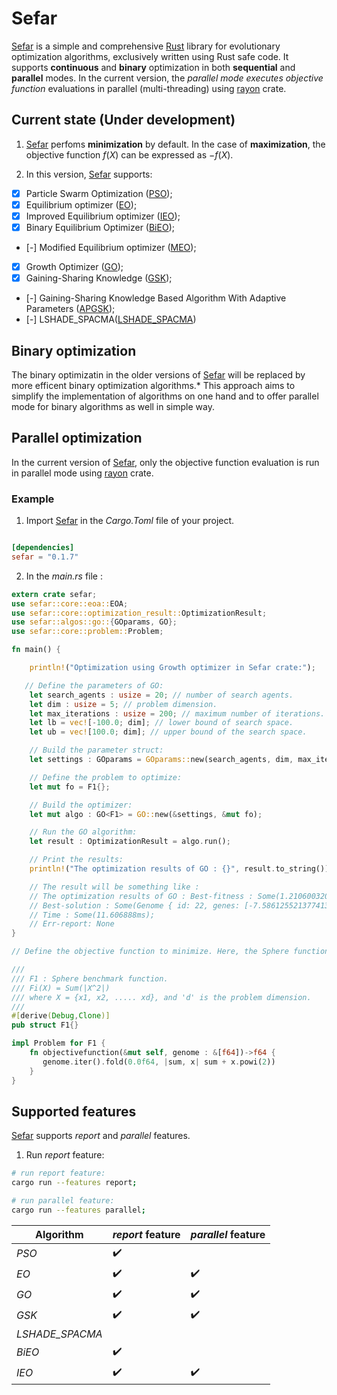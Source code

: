 # Sefar

[Sefar](https://github.com/SaadDAHMANI/sefar) is a simple and comprehensive [Rust](https://github.com/rust-lang/rust) library for evolutionary optimization algorithms, exclusively written using Rust safe code. It supports **continuous** and **binary** optimization in both **sequential** and **parallel** modes. In the current version, the *_parallel mode executes objective function_* evaluations in parallel (multi-threading) using [rayon](https://github.com/rayon-rs/rayon) crate.

## Current state (Under development)

1. [Sefar](https://github.com/SaadDAHMANI/sefar) perfoms **minimization** by default. In the case of **maximization**, the objective function $f(X)$ can be expressed as $-f(X)$.

2. In this version, [Sefar](https://github.com/SaadDAHMANI/sefar) supports:

- [X] Particle Swarm Optimization ([PSO](https://doi.org/10.1109/ICNN.1995.488968));
- [X] Equilibrium optimizer ([EO](https://doi.org/10.1016/j.knosys.2019.105190));
- [X] Improved Equilibrium optimizer ([IEO](https://doi.org/10.3390/sym14061227));
- [X] Binary Equilibrium Optimizer ([BiEO](https://doi.org/10.1016/j.enbuild.2022.112503));
- [-] Modified Equilibrium optimizer ([MEO](https://doi.org/10.1016/j.asoc.2020.106542));
- [X] Growth Optimizer ([GO](https://doi.org/10.1016/j.knosys.2022.110206));
- [X] Gaining-Sharing Knowledge ([GSK](https://doi.org/10.1007/s13042-019-01053-x));
- [-] Gaining-Sharing Knowledge Based Algorithm With Adaptive Parameters ([APGSK](https://doi:10.1109/ACCESS.2021.3076091));
- [-] LSHADE_SPACMA([LSHADE_SPACMA](https://ieeexplore.ieee.org/document/7969307))

## Binary optimization
The binary optimizatin in the older versions of [Sefar](https://github.com/SaadDAHMANI/sefar) will be replaced by more efficent binary optimization algorithms.*
This approach aims to simplify the implementation of algorithms on one hand and to offer parallel mode for binary algorithms as well in simple way.

## Parallel optimization
In the current version of [Sefar](https://github.com/SaadDAHMANI/sefar), only the objective function evaluation is run in parallel mode using [rayon](https://github.com/rayon-rs/rayon) crate.

### Example
1. Import [Sefar](https://github.com/SaadDAHMANI/sefar) in the *Cargo.Toml* file of your project.

```toml

[dependencies]
sefar = "0.1.7"
```

2. In the *main.rs* file :

```rust
extern crate sefar;
use sefar::core::eoa::EOA;
use sefar::core::optimization_result::OptimizationResult;
use sefar::algos::go::{GOparams, GO};
use sefar::core::problem::Problem;

fn main() {

    println!("Optimization using Growth optimizer in Sefar crate:");

   // Define the parameters of GO:
    let search_agents : usize = 20; // number of search agents.
    let dim : usize = 5; // problem dimension.
    let max_iterations : usize = 200; // maximum number of iterations.
    let lb = vec![-100.0; dim]; // lower bound of search space.
    let ub = vec![100.0; dim]; // upper bound of the search space.

    // Build the parameter struct:
    let settings : GOparams = GOparams::new(search_agents, dim, max_iterations, &lb, &ub);

    // Define the problem to optimize:
    let mut fo = F1{};

    // Build the optimizer:
    let mut algo : GO<F1> = GO::new(&settings, &mut fo);

    // Run the GO algorithm:
    let result : OptimizationResult = algo.run();

    // Print the results:
    println!("The optimization results of GO : {}", result.to_string());

    // The result will be something like :
    // The optimization results of GO : Best-fitness : Some(1.2106003206412792e-54);
    // Best-solution : Some(Genome { id: 22, genes: [-7.586125521377413e-28, -7.519595439155215e-28, -2.2218253597758204e-29, -6.135485510888784e-29, -3.7827445210037567e-28], fitness: Some(1.2882857900967827e-54) });
    // Time : Some(11.606888ms);
    // Err-report: None
}

// Define the objective function to minimize. Here, the Sphere function is implemented.

///
/// F1 : Sphere benchmark function.
/// Fi(X) = Sum(|X^2|)
/// where X = {x1, x2, ..... xd}, and 'd' is the problem dimension.
///
#[derive(Debug,Clone)]
pub struct F1{}

impl Problem for F1 {
    fn objectivefunction(&mut self, genome : &[f64])->f64 {
       genome.iter().fold(0.0f64, |sum, x| sum + x.powi(2))
    }
}
```

## Supported features
[Sefar](https://github.com/SaadDAHMANI/sefar) supports *_report_* and *_parallel_* features.

1. Run *_report_* feature:

```bash
# run report feature:
cargo run --features report;

# run parallel feature:
cargo run --features parallel;
```

|Algorithm       | *_report_* feature | *_parallel_* feature |
|----------------|--------------------| ---------------------|
|*PSO*           | :heavy_check_mark: |                      |
|*EO*            | :heavy_check_mark: | :heavy_check_mark:   |
|*GO*            | :heavy_check_mark: | :heavy_check_mark:   |
|*GSK*           | :heavy_check_mark: | :heavy_check_mark:   |
|*LSHADE_SPACMA* |                    |                      |
|*BiEO*          | :heavy_check_mark: |                      |
|*IEO*            | :heavy_check_mark: | :heavy_check_mark:   |
